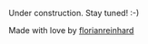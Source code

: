 Under construction. Stay tuned! :-)




Made with love by [florianreinhard](https://florianreinhard.de)
